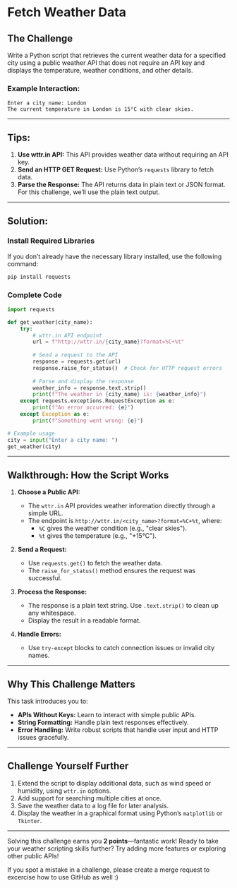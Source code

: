 # Fetch Weather Data

## The Challenge

Write a Python script that retrieves the current weather data for a specified city using a public weather API that does not require an API key and displays the temperature, weather conditions, and other details.

### Example Interaction:

```
Enter a city name: London
The current temperature in London is 15°C with clear skies.
```

---

## Tips:

1. **Use wttr.in API:** This API provides weather data without requiring an API key.  
2. **Send an HTTP GET Request:** Use Python’s `requests` library to fetch data.  
3. **Parse the Response:** The API returns data in plain text or JSON format. For this challenge, we’ll use the plain text output.

---

## Solution:

### Install Required Libraries

If you don’t already have the necessary library installed, use the following command:

```bash
pip install requests
```

### Complete Code

```python
import requests

def get_weather(city_name):
    try:
        # wttr.in API endpoint
        url = f"http://wttr.in/{city_name}?format=%C+%t"
        
        # Send a request to the API
        response = requests.get(url)
        response.raise_for_status()  # Check for HTTP request errors
        
        # Parse and display the response
        weather_info = response.text.strip()
        print(f"The weather in {city_name} is: {weather_info}")
    except requests.exceptions.RequestException as e:
        print(f"An error occurred: {e}")
    except Exception as e:
        print(f"Something went wrong: {e}")

# Example usage
city = input("Enter a city name: ")
get_weather(city)
```

---

## Walkthrough: How the Script Works

1. **Choose a Public API:**  
   - The `wttr.in` API provides weather information directly through a simple URL.  
   - The endpoint is `http://wttr.in/<city_name>?format=%C+%t`, where:  
     - `%C` gives the weather condition (e.g., "clear skies").  
     - `%t` gives the temperature (e.g., "+15°C").

2. **Send a Request:**  
   - Use `requests.get()` to fetch the weather data.  
   - The `raise_for_status()` method ensures the request was successful.

3. **Process the Response:**  
   - The response is a plain text string. Use `.text.strip()` to clean up any whitespace.  
   - Display the result in a readable format.

4. **Handle Errors:**  
   - Use `try-except` blocks to catch connection issues or invalid city names.  

---

## Why This Challenge Matters

This task introduces you to:  
- **APIs Without Keys:** Learn to interact with simple public APIs.  
- **String Formatting:** Handle plain text responses effectively.  
- **Error Handling:** Write robust scripts that handle user input and HTTP issues gracefully.

---

## Challenge Yourself Further

1. Extend the script to display additional data, such as wind speed or humidity, using `wttr.in` options.  
2. Add support for searching multiple cities at once.  
3. Save the weather data to a log file for later analysis.  
4. Display the weather in a graphical format using Python’s `matplotlib` or `Tkinter`.

---

Solving this challenge earns you **2 points**—fantastic work! Ready to take your weather scripting skills further? Try adding more features or exploring other public APIs!

If you spot a mistake in a challenge, please create a merge request to excercise how to use GitHub as well :)
